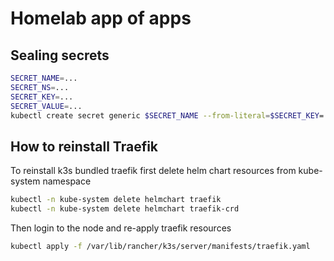 # Homelab app of apps

## Sealing secrets

```sh
SECRET_NAME=...
SECRET_NS=...
SECRET_KEY=...
SECRET_VALUE=...
kubectl create secret generic $SECRET_NAME --from-literal=$SECRET_KEY='$SECRET_VALUE' --dry-run -o yaml | kubeseal -o yaml --scope namespace-wide -n $SECRET_NS > $SECRET_NAME.yaml
```

## How to reinstall Traefik

To reinstall k3s bundled traefik first delete helm chart resources from kube-system namespace

```sh
kubectl -n kube-system delete helmchart traefik
kubectl -n kube-system delete helmchart traefik-crd
```

Then login to the node and re-apply traefik resources

```sh
kubectl apply -f /var/lib/rancher/k3s/server/manifests/traefik.yaml
```
